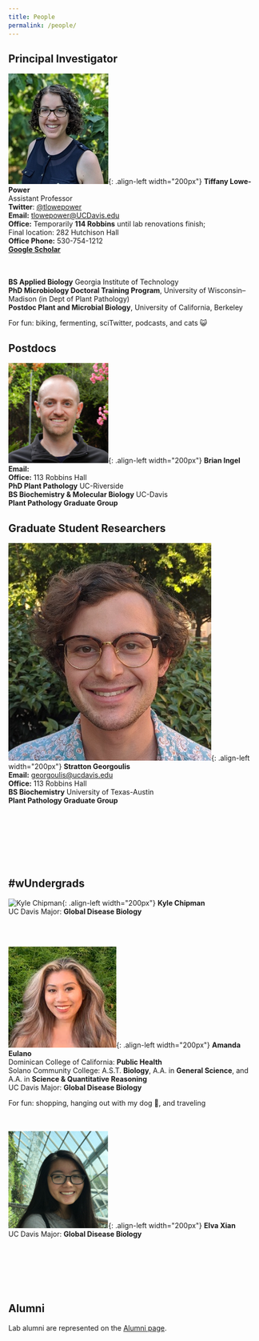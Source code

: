 ```yaml
---
title: People
permalink: /people/
---
```


## Principal Investigator

![Tiffany Lowe-Power, PhD](/assets/people/portrait_lowepower.jpg){: .align-left width="200px"}
**Tiffany Lowe-Power** <br> 
Assistant Professor <br>
**Twitter**: [@tlowepower](https://twitter.com/TLowePower) <br>
**Email:** tlowepower@UCDavis.edu <br>
**Office:** Temporarily **114 Robbins** until lab renovations finish; <br>Final location: 282 Hutchison Hall <br> 
**Office Phone:** ​530-754-1212 <br>
[**Google Scholar**](https://scholar.google.com/citations?user=aMxz2moAAAAJ&hl=en) <br><br><br>

**BS Applied Biology** Georgia Institute of Technology
<br> **PhD Microbiology Doctoral Training Program**, University of Wisconsin–Madison (in Dept of Plant Pathology)
<br> **Postdoc Plant and Microbial Biology**, University of California, Berkeley 

For fun: biking, fermenting, sciTwitter, podcasts, and cats 😺

## Postdocs
![Brian Ingel](/assets/people/portrait_ingel.jpg){: .align-left width="200px"}
**Brian Ingel** <br> 
**Email:** <br>
**Office:** 113 Robbins Hall<br>
**PhD Plant Pathology** UC-Riverside <br>
**BS Biochemistry & Molecular Biology** UC-Davis <br>
**Plant Pathology Graduate Group**


## Graduate Student Researchers
![Stratton Georgoulis](/assets/people/portrait_georgoulis.jpg){: .align-left width="200px"}
**Stratton Georgoulis** <br> 
**Email:** georgoulis@ucdavis.edu <br>
**Office:** 113 Robbins Hall<br>
**BS Biochemistry** University of Texas-Austin <br>
**Plant Pathology Graduate Group**

<br><br><br><br><br><br>
## #wUndergrads

![Kyle Chipman](/assets/people/portrait_chipman.jpg){: .align-left width="200px"}
**Kyle Chipman** <br> 
UC Davis Major: **Global Disease Biology** <br>


<br><br>

![Amanda Eulano](/assets/people/portrait_eulano.jpg){: .align-left width="200px"}
**Amanda Eulano** <br> 
Dominican College of California: **Public Health** <br>
Solano Community College: A.S.T. **Biology**, A.A. in **General Science**, and A.A. in **Science & Quantitative Reasoning** <br>
UC Davis Major: **Global Disease Biology** <br>

For fun: shopping, hanging out with my dog 🐶, and traveling <br><br><br>

![Elva Xian](/assets/people/portrait_xian.jpg){: .align-left width="200px"}
**Elva Xian** <br> 
UC Davis Major: **Global Disease Biology**  <br>


<br><br><br><br><br>
## Alumni

Lab alumni are represented on the [Alumni page](/alumni).







